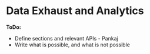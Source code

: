 # Data Exhaust and Analytics





**ToDo:**

* Define sections and relevant APIs - Pankaj
* Write what is possible, and what is not possible
